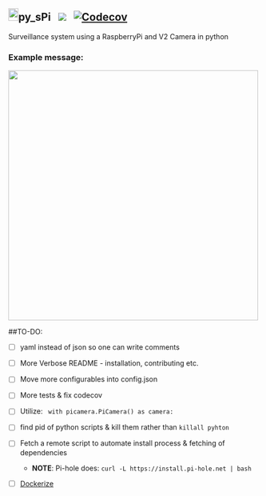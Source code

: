 <h2><img src="https://upload.wikimedia.org/wikipedia/en/thumb/c/cb/Raspberry_Pi_Logo.svg/810px-Raspberry_Pi_Logo.svg.png" height="25px" width="20px" />py_sPi  &nbsp; <a href="https://travis-ci.org/scottx611x/py_sPi"><img src="https://api.travis-ci.org/scottx611x/py_sPi.svg"/></a> &nbsp; <a href="https://codecov.io/gh/scottx611x/py_sPi">
  <img src="https://codecov.io/gh/scottx611x/py_sPi/branch/master/graph/badge.svg" alt="Codecov" />
</a></h2> 

Surveillance system using a RaspberryPi and V2 Camera in python

<h3>Example message:</h3>

<img src="https://cloud.githubusercontent.com/assets/5629547/18835625/01c33b24-83ca-11e6-893d-be401a0e6ec9.jpg" height="500px" />

##TO-DO:
- [ ] yaml instead of json so one can write comments
- [ ] More Verbose README - installation, contributing etc.
- [ ] Move more configurables into config.json
- [ ] More tests & fix codecov
- [ ] Utilize: ` with picamera.PiCamera() as camera:`
- [ ] find pid of python scripts & kill them rather than `killall pyhton`
- [ ] Fetch a remote script to automate install process & fetching of dependencies
  - **NOTE**: Pi-hole does: `curl -L https://install.pi-hole.net | bash`
- [ ] [Dockerize](https://github.com/umiddelb/armhf/wiki/Get-Docker-up-and-running-on-the-RaspberryPi-(ARMv6)-in-four-steps-(Wheezy))




